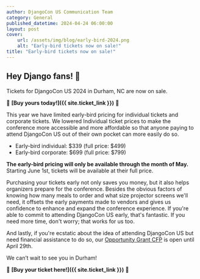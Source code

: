 ```yaml
---
author: DjangoCon US Communication Team
category: General
published_datetime: 2024-04-24 06:00:00
layout: post
cover:
    url: /assets/img/blog/early-bird-2024.png
    alt: "Early-bird tickets now on sale!"
title: "Early-bird tickets now on sale!"
---
```


## Hey Django fans! 👋

Tickets for DjangoCon US 2024 in Durham, NC are now on sale.

🐂 **[Buy yours today!]({{ site.ticket_link }})** 🐂

This year we have limited early-bird pricing for individual tickets and corporate tickets. We lowered Individual ticket prices to make the conference more accessible and more affordable so that anyone paying to attend DjangoCon US out of their own pocket can more easily do so.

- Early-bird individual: $339 (full price: $499)
- Early-bird corporate: $699 (full price: $799)

**The early-bird pricing will only be available through the month of May.** Starting June 1st, tickets will be available at their full price.

Purchasing your tickets early not only saves you money, but it also helps organizers prepare for the conference. Besides the obvious factors of knowing how many meals to order and what size projector screens we'll need, it offsets the early payments made to vendors and gives us confidence to enhance and expand the conference experience. If you're able to commit to attending DjangoCon US early, that's fantastic. If you need more time, don't worry; that works for us too.

And lastly, if you're ecstatic about the idea of attending DjangoCon US but need financial assistance to do so, our [Opportunity Grant CFP](/opportunity-grants/) is open until April 29th.

We can’t wait to see you in Durham!

🐂 **[Buy your ticket here!]({{ site.ticket_link }})** 🐂
